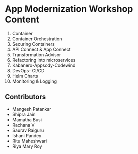# App Modernization Workshop Content

1. Container 
2. Container Orchestration
3. Securing Containers
4. API Connect & App Connect
5. Transformation Advisor
6. Refactoring into microservices
7. Kabanero-Appsody-Codewind
8. DevOps- CI/CD
9. Helm Charts
10. Monitoring & Logging


## Contributors

* Mangesh Patankar
* Shipra Jain
* Mamatha Busi
* Rachana V
* Saurav Raiguru
* Ishani Pandey
* Ritu Maheshwari
* Riya Mary Roy
